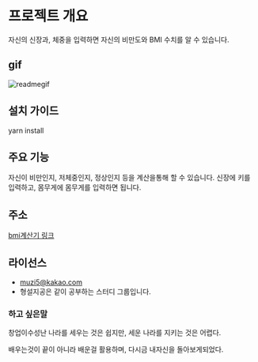 # 프로젝트 개요

자신의 신장과, 체중을 입력하면 자신의 비만도와 BMI 수치를 알 수 있습니다.

## gif

![readmegif](https://github.com/muzi55/bmi/assets/132406946/271fa099-84f5-410d-902c-f8cb2e30e60d)

## 설치 가이드

yarn install

## 주요 기능

자신이 비만인지, 저체중인지, 정상인지 등을 계산을통해 할 수 있습니다.
신장에 키를 입력하고, 몸무게에 몸무게를 입력하면 됩니다.

## 주소

[bmi계산기 링크](https://bmi-eta.vercel.app/)

## 라이선스

- muzi5@kakao.com
- 형설지공은 같이 공부하는 스터디 그룹입니다.

### 하고 싶은말

창업이수성난
나라를 세우는 것은 쉽지만, 세운 나라를 지키는 것은 어렵다.

배우는것이 끝이 아니라 배운걸 활용하며, 다시금 내자신을 돌아보게되었다.

